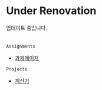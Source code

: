 # Under Renovation

업데이트 중입니다.
<br>
<br>
<br>
`Assignments`
  - [과제페이지](https://github.com/EdCLee/Ed_komptability/tree/master/assignments)

`Projects`
  - [계산기](https://github.com/EdCLee/Ed_komptability/blob/master/projects/01%20Calculator/Calculator/ViewController.swift)
